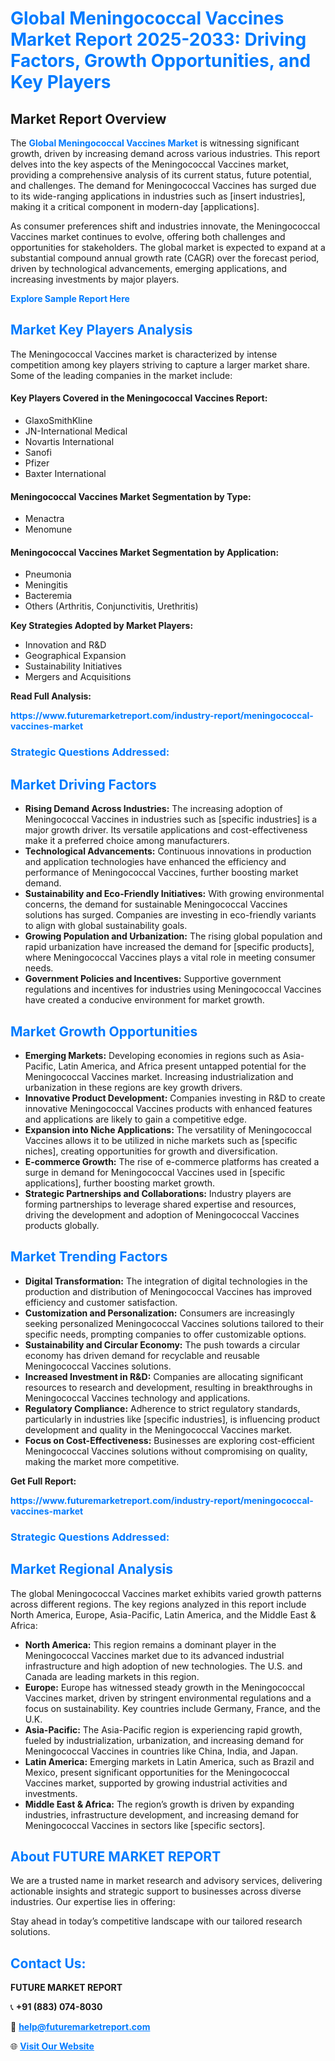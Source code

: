 <h1 style="color: #007BFF;">Global Meningococcal Vaccines Market Report 2025-2033: Driving Factors, Growth Opportunities, and Key Players</h1>

<section id="overview">
<h2>Market Report Overview</h2>
<p>The <a href="https://www.futuremarketreport.com/industry-report/meningococcal-vaccines-market" style="color: #007BFF; text-decoration: none;"><strong>Global Meningococcal Vaccines Market</strong></a> is witnessing significant growth, driven by increasing demand across various industries. This report delves into the key aspects of the Meningococcal Vaccines market, providing a comprehensive analysis of its current status, future potential, and challenges. The demand for Meningococcal Vaccines has surged due to its wide-ranging applications in industries such as [insert industries], making it a critical component in modern-day [applications].</p>
<p>As consumer preferences shift and industries innovate, the Meningococcal Vaccines market continues to evolve, offering both challenges and opportunities for stakeholders. The global market is expected to expand at a substantial compound annual growth rate (CAGR) over the forecast period, driven by technological advancements, emerging applications, and increasing investments by major players.</p>
</section>

<section id="overview">
<p><a href="https://www.futuremarketreport.com/request-sample/reportId=59999" style="color: #007BFF; text-decoration: none;"><strong>Explore Sample Report Here</strong></a></p>
</section>

<section id="key-players">
<h2 style="color: #007BFF;">Market Key Players Analysis</h2>
<p>The Meningococcal Vaccines market is characterized by intense competition among key players striving to capture a larger market share. Some of the leading companies in the market include:</p>
<h4>Key Players Covered in the Meningococcal Vaccines Report:</h4>
<ul><li>GlaxoSmithKline</li><li>JN-International Medical</li><li>Novartis International</li><li>Sanofi</li><li>Pfizer</li><li>Baxter International</li></ul>
<h4>Meningococcal Vaccines Market Segmentation by Type:</h4>
<ul><li>Menactra</li><li>Menomune</li></ul>

<h4>Meningococcal Vaccines Market Segmentation by Application:</h4>
<ul><li>Pneumonia</li><li>Meningitis</li><li>Bacteremia</li><li>Others (Arthritis, Conjunctivitis, Urethritis)</li></ul>
<p><strong>Key Strategies Adopted by Market Players:</strong></p>
<ul>
<li>Innovation and R&D</li>
<li>Geographical Expansion</li>
<li>Sustainability Initiatives</li>
<li>Mergers and Acquisitions</li>
</ul>
</section>

<section>
<p><strong>Read Full Analysis: </strong></p><a href="https://www.futuremarketreport.com/industry-report/meningococcal-vaccines-market" style="color: #007BFF; text-decoration: none;"><strong>https://www.futuremarketreport.com/industry-report/meningococcal-vaccines-market</strong></a>
<h3 style="color: #007BFF;">Strategic Questions Addressed:</h3>
</section>

<section id="driving-factors">
<h2 style="color: #007BFF;">Market Driving Factors</h2>
<ul>
<li><strong>Rising Demand Across Industries:</strong> The increasing adoption of Meningococcal Vaccines in industries such as [specific industries] is a major growth driver. Its versatile applications and cost-effectiveness make it a preferred choice among manufacturers.</li>
<li><strong>Technological Advancements:</strong> Continuous innovations in production and application technologies have enhanced the efficiency and performance of Meningococcal Vaccines, further boosting market demand.</li>
<li><strong>Sustainability and Eco-Friendly Initiatives:</strong> With growing environmental concerns, the demand for sustainable Meningococcal Vaccines solutions has surged. Companies are investing in eco-friendly variants to align with global sustainability goals.</li>
<li><strong>Growing Population and Urbanization:</strong> The rising global population and rapid urbanization have increased the demand for [specific products], where Meningococcal Vaccines plays a vital role in meeting consumer needs.</li>
<li><strong>Government Policies and Incentives:</strong> Supportive government regulations and incentives for industries using Meningococcal Vaccines have created a conducive environment for market growth.</li>
</ul>
</section>

<section id="growth-opportunities">
<h2 style="color: #007BFF;">Market Growth Opportunities</h2>
<ul>
<li><strong>Emerging Markets:</strong> Developing economies in regions such as Asia-Pacific, Latin America, and Africa present untapped potential for the Meningococcal Vaccines market. Increasing industrialization and urbanization in these regions are key growth drivers.</li>
<li><strong>Innovative Product Development:</strong> Companies investing in R&D to create innovative Meningococcal Vaccines products with enhanced features and applications are likely to gain a competitive edge.</li>
<li><strong>Expansion into Niche Applications:</strong> The versatility of Meningococcal Vaccines allows it to be utilized in niche markets such as [specific niches], creating opportunities for growth and diversification.</li>
<li><strong>E-commerce Growth:</strong> The rise of e-commerce platforms has created a surge in demand for Meningococcal Vaccines used in [specific applications], further boosting market growth.</li>
<li><strong>Strategic Partnerships and Collaborations:</strong> Industry players are forming partnerships to leverage shared expertise and resources, driving the development and adoption of Meningococcal Vaccines products globally.</li>
</ul>
</section>

<section id="trending-factors">
<h2 style="color: #007BFF;">Market Trending Factors</h2>
<ul>
<li><strong>Digital Transformation:</strong> The integration of digital technologies in the production and distribution of Meningococcal Vaccines has improved efficiency and customer satisfaction.</li>
<li><strong>Customization and Personalization:</strong> Consumers are increasingly seeking personalized Meningococcal Vaccines solutions tailored to their specific needs, prompting companies to offer customizable options.</li>
<li><strong>Sustainability and Circular Economy:</strong> The push towards a circular economy has driven demand for recyclable and reusable Meningococcal Vaccines solutions.</li>
<li><strong>Increased Investment in R&D:</strong> Companies are allocating significant resources to research and development, resulting in breakthroughs in Meningococcal Vaccines technology and applications.</li>
<li><strong>Regulatory Compliance:</strong> Adherence to strict regulatory standards, particularly in industries like [specific industries], is influencing product development and quality in the Meningococcal Vaccines market.</li>
<li><strong>Focus on Cost-Effectiveness:</strong> Businesses are exploring cost-efficient Meningococcal Vaccines solutions without compromising on quality, making the market more competitive.</li>
</ul>
</section>

<section>
<p><strong>Get Full Report: </strong></p><a href="https://www.futuremarketreport.com/industry-report/meningococcal-vaccines-market" style="color: #007BFF; text-decoration: none;"><strong>https://www.futuremarketreport.com/industry-report/meningococcal-vaccines-market</strong></a>
<h3 style="color: #007BFF;">Strategic Questions Addressed:</h3>
</section>


<section id="regional-analysis">
<h2 style="color: #007BFF;">Market Regional Analysis</h2>
<p>The global Meningococcal Vaccines market exhibits varied growth patterns across different regions. The key regions analyzed in this report include North America, Europe, Asia-Pacific, Latin America, and the Middle East & Africa:</p>
<ul>
<li><strong>North America:</strong> This region remains a dominant player in the Meningococcal Vaccines market due to its advanced industrial infrastructure and high adoption of new technologies. The U.S. and Canada are leading markets in this region.</li>
<li><strong>Europe:</strong> Europe has witnessed steady growth in the Meningococcal Vaccines market, driven by stringent environmental regulations and a focus on sustainability. Key countries include Germany, France, and the U.K.</li>
<li><strong>Asia-Pacific:</strong> The Asia-Pacific region is experiencing rapid growth, fueled by industrialization, urbanization, and increasing demand for Meningococcal Vaccines in countries like China, India, and Japan.</li>
<li><strong>Latin America:</strong> Emerging markets in Latin America, such as Brazil and Mexico, present significant opportunities for the Meningococcal Vaccines market, supported by growing industrial activities and investments.</li>
<li><strong>Middle East & Africa:</strong> The region’s growth is driven by expanding industries, infrastructure development, and increasing demand for Meningococcal Vaccines in sectors like [specific sectors].</li>
</ul>
</section>

<footer>
<h2 style="color: #007BFF;">About FUTURE MARKET REPORT</h2>
<p>We are a trusted name in market research and advisory services, delivering actionable insights and strategic support to businesses across diverse industries. Our expertise lies in offering:</p>

<p>Stay ahead in today’s competitive landscape with our tailored research solutions.</p>

<h2 style="color: #007BFF;">Contact Us:</h2>
<p><strong>FUTURE MARKET REPORT</strong></p>
<p>📞 <strong>+91 (883) 074-8030</strong></p>
<p>📧 <strong><a href="mailto:help@futuremarketreport.com" style="color: #007BFF;">help@futuremarketreport.com</a></strong></p>
<p>🌐 <strong><a href="https://www.futuremarketreport.com/" style="color: #007BFF;">Visit Our Website</a></strong></p>
</footer>